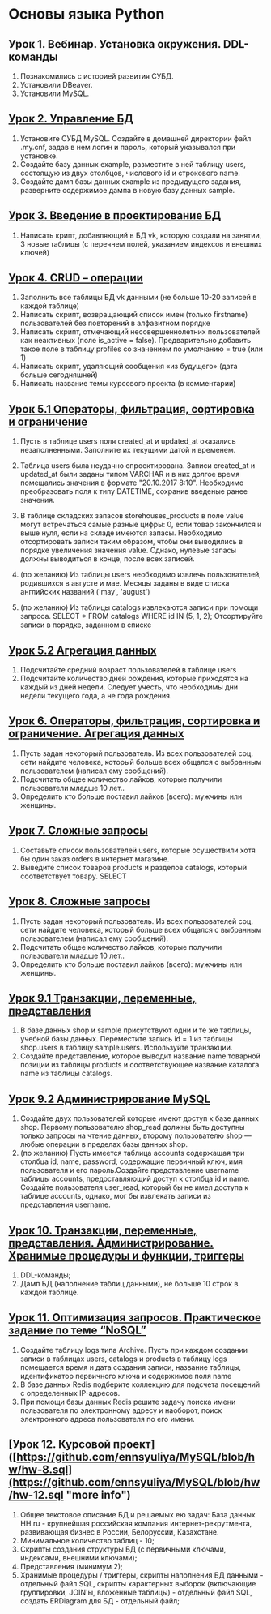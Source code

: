 # Основы языка Python

##  Урок 1. Вебинар. Установка окружения. DDL-команды

1. Познакомились с историей развития СУБД.
2. Установили DBeaver.
2. Установили MySQL.



## [Урок 2.  Управление БД](https://github.com/ennsyuliya/MySQL/blob/hw/hw_2.sql "more info")


1. Установите СУБД MySQL. Создайте в домашней директории файл .my.cnf, задав в нем логин и пароль, который указывался при установке.
2. Создайте базу данных example, разместите в ней таблицу users, состоящую из двух столбцов, числового id и строкового name.
3. Создайте дамп базы данных example из предыдущего задания, разверните содержимое дампа в новую базу данных sample.





## [Урок 3. Введение в проектирование БД](https://github.com/ennsyuliya/MySQL/blob/hw/hw_3.sql "more info")


1. Написать крипт, добавляющий в БД vk, которую создали на занятии, 3 новые таблицы (с перечнем полей, указанием индексов и внешних ключей)


## [Урок 4. CRUD – операции](https://github.com/ennsyuliya/MySQL/blob/hw/hw-4.sql "more info")


1. Заполнить все таблицы БД vk данными (не больше 10-20 записей в каждой таблице)
2. Написать скрипт, возвращающий список имен (только firstname) пользователей без повторений в алфавитном порядке
3. Написать скрипт, отмечающий несовершеннолетних пользователей как неактивных (поле is_active = false). Предварительно добавить такое поле в таблицу profiles со значением по умолчанию = true (или 1)
4. Написать скрипт, удаляющий сообщения «из будущего» (дата больше сегодняшней)
5. Написать название темы курсового проекта (в комментарии)


## [Урок 5.1 Операторы, фильтрация, сортировка и ограничение](https://github.com/ennsyuliya/MySQL/blob/hw/hw-5.sql "more info")


1. Пусть в таблице users поля created_at и updated_at оказались незаполненными. Заполните их текущими датой и временем.
2. Таблица users была неудачно спроектирована. Записи created_at и updated_at были заданы типом VARCHAR и в них долгое время помещались значения в формате "20.10.2017 8:10". Необходимо преобразовать поля к типу DATETIME, сохранив введеные ранее значения.
3. В таблице складских запасов storehouses_products в поле value могут встречаться самые разные цифры: 0, если товар закончился и выше нуля, если на складе имеются запасы. Необходимо отсортировать записи таким образом, чтобы они выводились в порядке увеличения значения value. Однако, нулевые запасы должны выводиться в конце, после всех записей.

4. (по желанию) Из таблицы users необходимо извлечь пользователей, родившихся в августе и мае. Месяцы заданы в виде списка английских названий ('may', 'august')
5. (по желанию) Из таблицы catalogs извлекаются записи при помощи запроса. SELECT * FROM catalogs WHERE id IN (5, 1, 2); Отсортируйте записи в порядке, заданном в списке 

## [Урок 5.2 Агрегация данных](https://github.com/ennsyuliya/MySQL/blob/hw/hw-5.sql "more info")


1. Подсчитайте средний возраст пользователей в таблице users
2. Подсчитайте количество дней рождения, которые приходятся на каждый из дней недели. Следует учесть, что необходимы дни недели текущего года, а не года рождения.




## [Урок 6. Операторы, фильтрация, сортировка и ограничение. Агрегация данных](https://github.com/ennsyuliya/MySQL/blob/hw/hw-6.sql "more info")


1. Пусть задан некоторый пользователь. Из всех пользователей соц. сети найдите человека, который больше всех общался с выбранным пользователем (написал ему сообщений).
2. Подсчитать общее количество лайков, которые получили пользователи младше 10 лет..
3. Определить кто больше поставил лайков (всего): мужчины или женщины.


## [Урок 7. Сложные запросы](https://github.com/ennsyuliya/MySQL/blob/hw/hw-7.sql "more info")

1. Составьте список пользователей users, которые осуществили хотя бы один заказ orders в интернет магазине.        
2. Выведите список товаров products и разделов catalogs, который соответствует товару. SELECT 



## [Урок 8. Сложные запросы](https://github.com/ennsyuliya/MySQL/blob/hw/hw-8.sql "more info")


1. Пусть задан некоторый пользователь. Из всех пользователей соц. сети найдите человека, который больше всех общался с выбранным пользователем (написал ему сообщений).
2. Подсчитать общее количество лайков, которые получили пользователи младше 10 лет..
3. Определить кто больше поставил лайков (всего): мужчины или женщины.


## [Урок 9.1 Транзакции, переменные, представления](https://github.com/ennsyuliya/MySQL/blob/hw/hw-9.sql "more info")


1. В базе данных shop и sample присутствуют одни  и те же таблицы, учебной базы данных. Переместите запись id = 1 из таблицы shop.users в таблицу sample.users. Используйте транзакции.
2. Создайте представление, которое выводит название name товарной позиции из таблицы products и соответствующее название каталога name из таблицы catalogs.


## [Урок 9.2 Администрирование MySQL](https://github.com/ennsyuliya/MySQL/blob/hw/hw-9.sql "more info")


1. Создайте двух пользователей которые имеют доступ к базе данных shop. Первому пользователю shop_read должны быть доступны только запросы на чтение данных, второму пользователю shop — любые операции в пределах базы данных shop.
2. (по желанию) Пусть имеется таблица accounts содержащая три столбца id, name, password, содержащие первичный ключ, имя пользователя и его пароль.Создайте представление username таблицы accounts, предоставляющий доступ к столбца id и name. Создайте пользователя user_read, который бы не имел доступа к таблице accounts, однако, мог бы извлекать записи из представления username.



## [Урок 10. Транзакции, переменные, представления. Администрирование. Хранимые процедуры и функции, триггеры](https://github.com/ennsyuliya/MySQL/blob/hw/hw-10.sql "more info")


1. DDL-команды;
2. Дамп БД (наполнение таблиц данными), не больше 10 строк в каждой таблице.


## [Урок 11. Оптимизация запросов. Практическое задание по теме “NoSQL”](https://github.com/ennsyuliya/MySQL/blob/hw/hw-11.sql "more info")


1. Создайте таблицу logs типа Archive. Пусть при каждом создании записи в таблицах users, catalogs и products в таблицу logs помещается время и дата создания записи, название таблицы, идентификатор первичного ключа и содержимое поля name
2. В базе данных Redis подберите коллекцию для подсчета посещений с определенных IP-адресов.
3. При помощи базы данных Redis решите задачу поиска имени пользователя по электронному адресу и наоборот, поиск электронного адреса пользователя по его имени.



## [Урок 12. Курсовой проект]([https://github.com/ennsyuliya/MySQL/blob/hw/hw-8.sql](https://github.com/ennsyuliya/MySQL/blob/hw/hw-12.sql "more info")


1. Общее текстовое описание БД и решаемых ею задач: База данных HH.ru - крупнейшая российская компания интернет-рекрутмента,  развивающая бизнес в России, Белоруссии, Казахстане. 
2. Минимальное количество таблиц - 10;
3. Скрипты создания структуры БД (с первичными ключами, индексами, внешними ключами);
4. Представления (минимум 2);
5. Хранимые процедуры / триггеры, скрипты наполнения БД данными - отдельный файл SQL, скрипты характерных выборок (включающие группировки, JOIN'ы, вложенные таблицы) - отдельный  файл SQL, создать ERDiagram для БД - отдельный файл;
